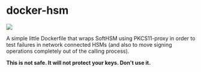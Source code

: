 # docker-hsm

![](https://media.giphy.com/media/IrWD6XLtH5jaw/giphy.gif)

A simple little Dockerfile that wraps SoftHSM using PKCS11-proxy in order
to test failures in network connected HSMs (and also to move signing operations
completely out of the calling process).

**This is not safe. It will not protect your keys. Don't use it.**

